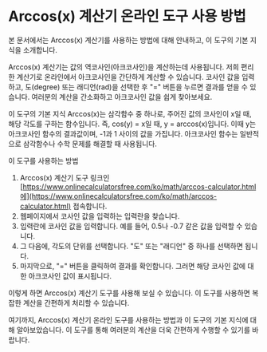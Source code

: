 Arccos(x) 계산기 온라인 도구 사용 방법
==========================

본 문서에서는 Arccos(x) 계산기를 사용하는 방법에 대해 안내하고, 이 도구의 기본 지식을 소개합니다.

Arccos(x) 계산기는 값의 역코사인(아크코사인)을 계산하는데 사용됩니다. 저희 편리한 계산기로 온라인에서 아크코사인을 간단하게 계산할 수 있습니다. 코사인 값을 입력하고, 도(degree) 또는 래디언(rad)을 선택한 후 "=" 버튼을 누르면 결과를 얻을 수 있습니다. 여러분의 계산을 간소화하고 아크코사인 값을 쉽게 찾아보세요.

이 도구의 기본 지식 Arccos(x)는 삼각함수 중 하나로, 주어진 값의 코사인이 x일 때, 해당 각도를 구하는 함수입니다. 즉, cos(y) = x일 때, y = arccos(x)입니다. 이때 y는 아크코사인 함수의 결과값이며, -1과 1 사이의 값을 가집니다. 아크코사인 함수는 일반적으로 삼각함수나 수학 문제를 해결할 때 사용됩니다.

이 도구를 사용하는 방법

1. Arccos(x) 계산기 도구 링크인 [https://www.onlinecalculatorsfree.com/ko/math/arccos-calculator.html에](https://www.onlinecalculatorsfree.com/ko/math/arccos-calculator.html) 접속합니다.
2. 웹페이지에서 코사인 값을 입력하는 입력란을 찾습니다.
3. 입력란에 코사인 값을 입력합니다. 예를 들어, 0.5나 -0.7 같은 값을 입력할 수 있습니다.
4. 그 다음에, 각도의 단위를 선택합니다. "도" 또는 "래디언" 중 하나를 선택하면 됩니다.
5. 마지막으로, "=" 버튼을 클릭하여 결과를 확인합니다. 그러면 해당 코사인 값에 대한 아크코사인 값이 표시됩니다.

이렇게 하면 Arccos(x) 계산기 도구를 사용해 보실 수 있습니다. 이 도구를 사용하면 복잡한 계산을 간편하게 처리할 수 있습니다.

여기까지, Arccos(x) 계산기 온라인 도구를 사용하는 방법과 이 도구의 기본 지식에 대해 알아보았습니다. 이 도구를 통해 여러분의 계산을 더욱 간편하게 수행할 수 있기를 바랍니다.